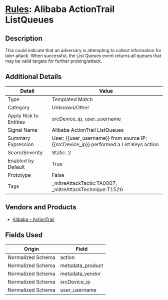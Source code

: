 # [Rules](README.md): Alibaba ActionTrail ListQueues

## Description
This could indicate that an adversary is attempting to collect information for later attack.  When successful, the List Queues event returns all queues that may be valid targets for further probing/attack.

## Additional Details
|Detail|Value|
|----|----|
|Type|Templated Match|
|Category|Unknown/Other|
|Apply Risk to Entities|srcDevice_ip, user_username|
|Signal Name|Alibaba ActionTrail ListQueues|
|Summary Expression|User: {{user_username}} from source IP: {{srcDevice_ip}} performed a List Keys action|
|Score/Severity|Static: 2|
|Enabled by Default|True|
|Prototype|False|
|Tags|_mitreAttackTactic:TA0007, _mitreAttackTechnique:T1526|
## Vendors and Products
- [Alibaba - ActionTrail](../products/79055042-52c8-4998-b201-bd2cd2dbca1f.md)


## Fields Used

|Origin|Field|
|----|----|
|Normalized Schema|action|
|Normalized Schema|metadata_product|
|Normalized Schema|metadata_vendor|
|Normalized Schema|srcDevice_ip|
|Normalized Schema|user_username|


